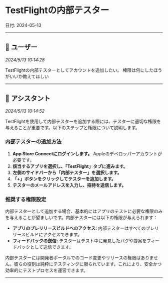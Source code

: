 # TestFlightの内部テスター

日付: 2024-05-13

---

## 👤 ユーザー
*2024/5/13 10:14:28*

TestFlightの内部テスターとしてアカウントを追加したい。
権限は何にしたほうがいいか教えてほしい

---

## 🤖 アシスタント
*2024/5/13 10:14:52*

TestFlightを使用して内部テスターを追加する際には、テスターに適切な権限を与えることが重要です。以下のステップと権限について説明します。

### 内部テスターの追加方法
1. **App Store Connectにログインします。** Appleのデベロッパーアカウントが必要です。
2. **該当するアプリを選択し、「TestFlight」タブに進みます。**
3. **左側のサイドバーから「内部テスター」を選択します。**
4. **「+」ボタンをクリックしてテスターを追加します。**
5. **テスターのメールアドレスを入力し、招待を送信します。**

### 推奨する権限設定
内部テスターとして追加する場合、基本的にはアプリのテストに必要な権限のみを与えることが望ましいです。内部テスターには以下の権限が与えられます：

- **アプリのプレリリースビルドへのアクセス:** 内部テスターはすべてのプレリリースビルドにアクセスできます。
- **フィードバックの送信:** テスターはテスト中に発見したバグや提案をフィードバックとして送信できます。

内部テスターには開発者ポータルでのコード変更やリリースの権限はありません。彼らの役割は純粋にテスティングに限られています。これにより、安全かつ効率的にテストプロセスを運営できます。

---
